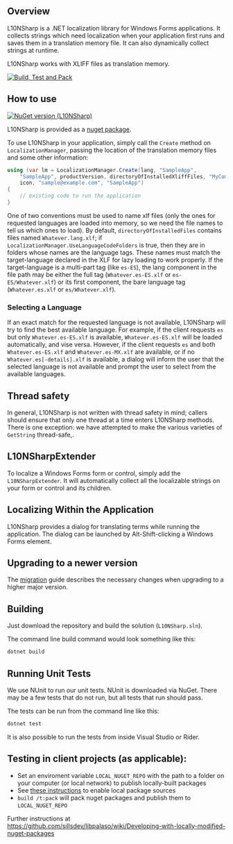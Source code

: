 ## Overview

L10NSharp is a .NET localization library for Windows Forms applications. It collects strings which
need localization when your application first runs and saves them in a translation memory file. It
can also dynamically collect strings at runtime.

L10NSharp works with XLIFF files as translation memory.

[![Build, Test and Pack](https://github.com/sillsdev/l10nsharp/actions/workflows/CI-CD.yml/badge.svg)](https://github.com/sillsdev/l10nsharp/actions/workflows/CI-CD.yml)

## How to use

[![NuGet version (L10NSharp)](https://img.shields.io/nuget/v/L10NSharp.svg?style=flat-square)](https://www.nuget.org/packages/L10NSharp/)

L10NSharp is provided as a [nuget package](https://www.nuget.org/packages/L10NSharp).

To use L10NSharp in your application, simply call the `Create` method on `LocalizationManager`,
passing the location of the translation memory files and some other information:

```csharp
using (var lm = LocalizationManager.Create(lang, "SampleApp",
    "SampleApp", productVersion, directoryOfInstalledXliffFiles, "MyCompany/L10NSharpSample",
    icon, "sample@example.com", "SampleApp")
{
    // existing code to run the application
}
```

One of two conventions must be used to name xlf files (only the ones for requested languages
are loaded into memory, so we need the file names to tell us which ones to load).
By default, `directoryOfInstalledFiles` contains files named `Whatever.lang.xlf`; if
`LocalizationManager.UseLanguageCodeFolders` is true, then they are in folders whose names
are the language tags. These names must match the target-language declared in the XLF
for lazy loading to work properly. If the target-language is a multi-part tag (like `es-ES`),
the lang component in the file path may be either the full tag (`Whatever.es-ES.xlf` or
`es-ES/Whatever.xlf`) or its first component, the bare language tag (`Whatever.es.xlf`
or `es/Whatever.xlf`).

### Selecting a Language

If an exact match for the requested language is not available, L10NSharp will try to find the best available language. For example, if the client
requests `es` but only `Whatever.es-ES.xlf` is available, `Whatever.es-ES.xlf` will be loaded automatically, and vise versa. However, if the client
requests `es` and both `Whatever.es-ES.xlf` and `Whatever.es-MX.xlf` are available, or if no `Whatever.es[-details].xlf` is available, a dialog will
inform the user that the selected language is not available and prompt the user to select from the available languages.

## Thread safety

In general, L10NSharp is not written with thread safety in mind; callers should ensure
that only one thread at a time enters L10NSharp methods. There is one exception: we have
attempted to make the various varieties of `GetString` thread-safe,.

## L10NSharpExtender

To localize a Windows Forms form or control, simply add the `L10NSharpExtender`. It will
automatically collect all the localizable strings on your form or control and its children.

## Localizing Within the Application

L10NSharp provides a dialog for translating terms while running the application. The dialog can be
launched by Alt-Shift-clicking a Windows Forms element.

## Upgrading to a newer version

The [migration](https://github.com/sillsdev/l10nsharp/wiki/Migration) guide describes the
necessary changes when upgrading to a higher major version.

## Building

Just download the repository and build the solution (`L10NSharp.sln`).

The command line build command would look something like this:

```bash
dotnet build
```

## Running Unit Tests

We use NUnit to run our unit tests. NUnit is downloaded via NuGet.  There may be a few tests that
do not run, but all tests that run should pass.

The tests can be run from the command line like this:

```bash
dotnet test
```

It is also possible to run the tests from inside Visual Studio or Rider.

## Testing in client projects (as applicable):

  * Set an enviroment variable `LOCAL_NUGET_REPO` with the path to a folder on your computer (or local network) to publish locally-built packages
  * See [these instructions](https://docs.microsoft.com/en-us/nuget/hosting-packages/local-feeds) to enable local package sources
  * `build /t:pack` will pack nuget packages and publish them to `LOCAL_NUGET_REPO`

Further instructions at https://github.com/sillsdev/libpalaso/wiki/Developing-with-locally-modified-nuget-packages
